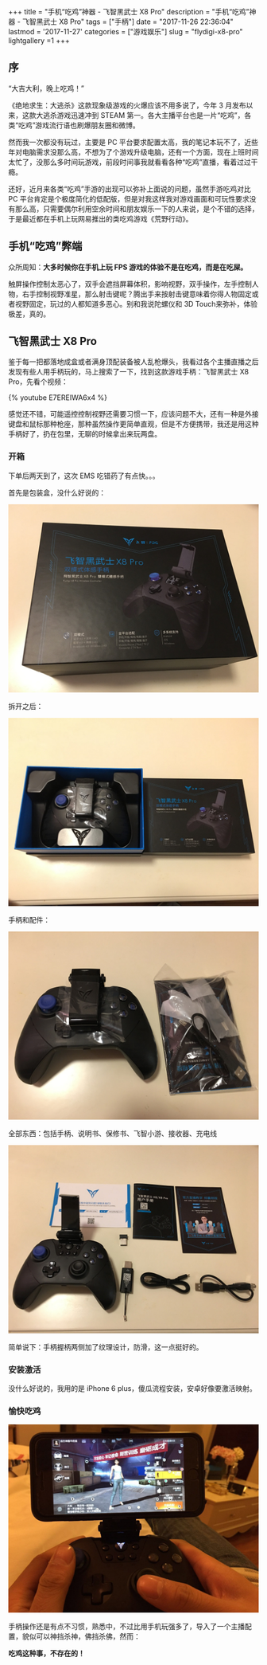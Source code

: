 +++
title = "手机“吃鸡”神器 - 飞智黑武士 X8 Pro"
description = "手机“吃鸡”神器 - 飞智黑武士 X8 Pro"
tags = ["手柄"]
date = "2017-11-26 22:36:04"
lastmod = '2017-11-27'
categories = ["游戏娱乐"]
slug = "flydigi-x8-pro"
lightgallery =1
+++

## 序

“大吉大利，晚上吃鸡！”

《绝地求生：大逃杀》这款现象级游戏的火爆应该不用多说了，今年 3 月发布以来，这款大逃杀游戏迅速冲到 STEAM 第一。各大主播平台也是一片“吃鸡”，各类“吃鸡”游戏流行语也刷爆朋友圈和微博。

然而我一次都没有玩过，主要是 PC 平台要求配置太高，我的笔记本玩不了，近些年对电脑需求没那么高，不想为了个游戏升级电脑，还有一个方面，现在上班时间太忙了，没那么多时间玩游戏，前段时间事我就看看各种“吃鸡”直播，看着过过干瘾。

还好，近月来各类“吃鸡”手游的出现可以弥补上面说的问题，虽然手游吃鸡对比 PC 平台肯定是个极度简化的低配版，但是对我这样我对游戏画面和可玩性要求没有那么高，只需要偶尔利用空余时间和朋友娱乐一下的人来说，是个不错的选择，于是最近都在手机上玩网易推出的类吃鸡游戏《荒野行动》。

## 手机“吃鸡”弊端

众所周知：**大多时候你在手机上玩 FPS 游戏的体验不是在吃鸡，而是在吃屎。**

触屏操作控制太恶心了，双手会遮挡屏幕体积，影响视野，双手操作，左手控制人物，右手控制视野准星，那么射击键呢？腾出手来按射击键意味着你得人物固定或者视野固定，玩过的人都知道多恶心。别和我说陀螺仪和 3D Touch来弥补，体验极差，真的。

## 飞智黑武士 X8 Pro

鉴于每一把都落地成盒或者满身顶配装备被人乱枪爆头，我看过各个主播直播之后发现有些人用手柄玩的，马上搜索了一下，找到这款游戏手柄：飞智黑武士 X8 Pro，先看个视频：

{% youtube E7EREIWA6x4 %}

感觉还不错，可能遥控控制视野还需要习惯一下，应该问题不大，还有一种是外接键盘和鼠标那种枪座，那种虽然操作更简单直观，但是不方便携带，我还是用这种手柄好了，扔在包里，无聊的时候拿出来玩两盘。

### 开箱

下单后两天到了，这次 EMS 吃错药了有点快。。。

首先是包装盒，没什么好说的：

![包装盒](fzkx.jpg "包装盒")

拆开之后：

![拆开](fzkx1.jpg "拆开")

手柄和配件：

![手柄和配件](fzkx2.jpg "手柄和配件")

全部东西：包括手柄、说明书、保修书、飞智小游、接收器、充电线

![全家福](fzkx3.jpg "全家福")

简单说下：手柄握柄两侧加了纹理设计，防滑，这一点挺好的。

### 安装激活

没什么好说的，我用的是 iPhone 6 plus，傻瓜流程安装，安卓好像要激活映射。

### 愉快吃鸡

![吃鸡中](fzchiji.jpg "吃鸡中")

手柄操作还是有点不习惯，熟悉中，不过比用手机玩强多了，导入了一个主播配置，貌似可以神挡杀神，佛挡杀佛，然而：

**吃鸡这种事，不存在的！**
